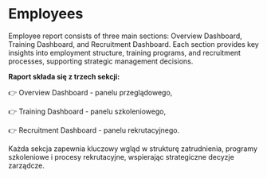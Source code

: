 # Employees
Employee report consists of three main sections: Overview Dashboard, Training Dashboard, and Recruitment Dashboard.  Each section provides key insights into employment structure, training programs, and recruitment processes, supporting strategic management decisions.

**Raport składa się z trzech sekcji:**

👉 Overview Dashboard - panelu przeglądowego,

👉 Training Dashboard - panelu szkoleniowego,

👉 Recruitment Dashboard - panelu rekrutacyjnego.


Każda sekcja zapewnia kluczowy wgląd w strukturę zatrudnienia, programy szkoleniowe i procesy rekrutacyjne, wspierając strategiczne decyzje zarządcze.
